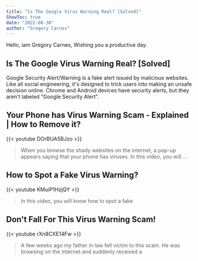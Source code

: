 ```yaml
---
title: "Is The Google Virus Warning Real? [Solved]"
ShowToc: true 
date: "2022-08-30"
author: "Gregory Carnes" 
---
```


Hello, iam Gregory Carnes, Wishing you a productive day.
## Is The Google Virus Warning Real? [Solved]
Google Security Alert/Warning is a fake alert issued by malicious websites. Like all social engineering, it's designed to trick users into making an unsafe decision online. Chrome and Android devices have security alerts, but they aren't labeled “Google Security Alert”.

## Your Phone has Virus Warning Scam - Explained | How to Remove it?
{{< youtube DOrBUA5BJzo >}}
>When you browse the shady websites on the internet, a pop-up appears saying that your phone has viruses. In this video, you will ...

## How to Spot a Fake Virus Warning?
{{< youtube KMuiP1HzjQY >}}
>In this video, you will know how to spot a fake 

## Don't Fall For This Virus Warning Scam!
{{< youtube rXn8CXE14Fw >}}
>A few weeks ago my father in law fell victim to this scam. He was browsing on the Internet and suddenly received a 

